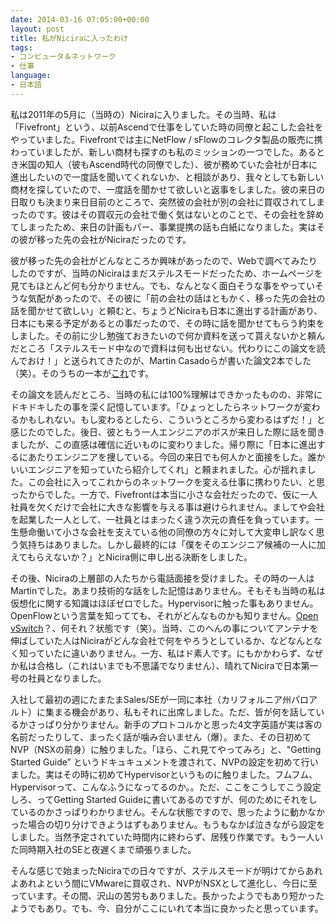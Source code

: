 ```yaml
---
date: 2014-03-16 07:05:00+00:00
layout: post
title: 私がNiciraに入ったわけ
tags:
- コンピュータ＆ネットワーク
- 仕事
language:
- 日本語
---
```


私は2011年の5月に（当時の）Niciraに入りました。その当時、私は「Fivefront」という、以前Ascendで仕事をしていた時の同僚と起こした会社をやっていました。Fivefrontでは主にNetFlow / sFlowのコレクタ製品の販売に携わっていましたが、新しい商材も探すのも私のミッションの一つでした。あるとき米国の知人（彼もAscend時代の同僚でした）、彼が務めていた会社が日本に進出したいので一度話を聞いてくれないか、と相談があり、我々としても新しい商材を探していたので、一度話を聞かせて欲しいと返事をしました。彼の来日の日取りも決まり来日目前のところで、突然彼の会社が別の会社に買収されてしまったのです。彼はその買収元の会社で働く気はないとのことで、その会社を辞めてしまったため、来日の計画もパー、事業提携の話も白紙になりました。実はその彼が移った先の会社がNiciraだったのです。

彼が移った先の会社がどんなところか興味があったので、Webで調べてみたりしたのですが、当時のNiciraはまだステルスモードだったため、ホームページを見てもほとんど何も分かりません。でも、なんとなく面白そうな事をやっていそうな気配があったので、その彼に「前の会社の話はともかく、移った先の会社の話を聞かせて欲しい」と頼むと、ちょうどNiciraも日本に進出する計画があり、日本にも来る予定があるとの事だったので、その時に話を聞かせてもらう約束をしました。その前に少し勉強ておきたいので何か資料を送って貰えないかと頼んだところ「ステルスモード中なので資料は何も出せない。代わりにこの論文を読んでおけ！」と送られてきたのが、Martin Casadoらが書いた論文2本でした（笑）。そのうちの一本が[これ](http://yuba.stanford.edu/~casado/onix-osdi.pdf)です。

その論文を読んだところ、当時の私には100%理解はできかったものの、非常にドキドキしたの事を深く記憶しています。「ひょっとしたらネットワークが変わるかもしれない。もし変わるとしたら、こういうところから変わるはずだ！」と感じたのでした。後日、彼ともう一人エンジニアのボスが来日した際に話を聞きましたが、この直感は確信に近いものに変わりました。帰り際に「日本に進出するにあたりエンジニアを捜している。今回の来日でも何人かと面接をした。誰かいいエンジニアを知っていたら紹介してくれ」と頼まれました。心が揺れました。この会社に入ってこれからのネットワークを変える仕事に携わりたい、と思ったからでした。一方で、Fivefrontは本当に小さな会社だったので、仮に一人社員を欠くだけで会社に大きな影響を与える事は避けられません。ましてや会社を起業した一人として、一社員とはまったく違う次元の責任を負っています。一生懸命働いて小さな会社を支えている他の同僚の方々に対して大変申し訳なく思う気持ちはありました。しかし最終的には「僕をそのエンジニア候補の一人に加えてもらえないか？」とNicira側に申し出る決断をしました。

その後、Niciraの上層部の人たちから電話面接を受けました。その時の一人はMartinでした。あまり技術的な話をした記憶はありません。そもそも当時の私は仮想化に関する知識はほぼゼロでした。Hypervisorに触った事もありません。OpenFlowという言葉を知ってても、それがどんなものかも知りません。[Open vSwitch](http://openvswitch.org/)？、何それ？状態です（笑）。当時、このへんの事についてアンテナを伸ばしていた人はNiciraがどんな会社で何をやろうとしているか、などなんとなく知っていたに違いありません。一方、私はド素人です。にもかかわらず、なぜか私は合格し（これはいまでも不思議でなりません）、晴れてNiciraで日本第一号の社員となりました。

入社して最初の週にたまたまSales/SEが一同に本社（カリフォルニア州パロアルト）に集まる機会があり、私もそれに出席しました。ただ、皆が何を話しているかさっぱり分かりません。新手のプロトコルかと思った4文字英語が実は客の名前だったりして、まったく話が噛み合いません（爆）。また、その日初めてNVP（NSXの前身）に触りました。「ほら、これ見てやってみろ」と、"Getting Started Guide” というドキュキュメントを渡されて、NVPの設定を初めて行いました。実はその時に初めてHypervisorというものに触りました。フムフム、Hypervisorって、こんなふうになってるのか。。ただ、ここをこうしてこう設定しろ、ってGetting Started Guideに書いてあるのですが、何のためにそれをしているのかさっぱりわかりません。そんな状態ですので、思ったように動かなかった場合の切り分けできようはずもありません。もうもなかば泣きながら設定をしました。当然予定されていた時間内に終わらず、居残り作業です。もう一人いた同時期入社のSEと夜遅くまで頑張りました。

そんな感じで始まったNiciraでの日々ですが、ステルスモードが明けてからあれよあれよという間にVMwareに買収され、NVPがNSXとして進化し、今日に至っています。その間、沢山の苦労もありました。長かったようでもあり短かったようでもあり。でも、今、自分がここにいれて本当に良かったと思っています。
